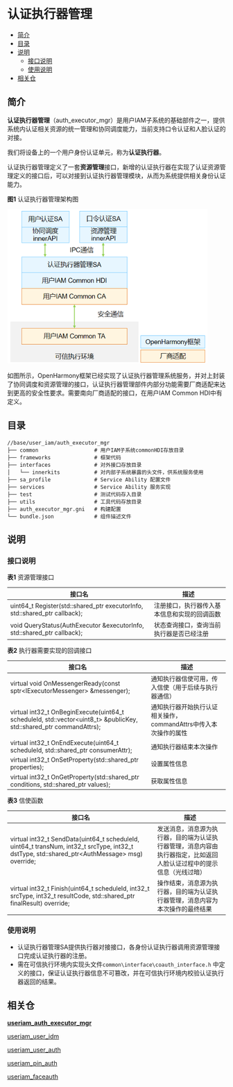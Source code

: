# 认证执行器管理

- [简介](#简介)
- [目录](#目录)
- [说明](#说明)
  - [接口说明](#接口说明)
  - [使用说明](#使用说明)
- [相关仓](#相关仓)


## 简介

**认证执行器管理**（auth_executor_mgr）是用户IAM子系统的基础部件之一，提供系统内认证相关资源的统一管理和协同调度能力，当前支持口令认证和人脸认证的对接。

我们将设备上的一个用户身份认证单元，称为**认证执行器**。

认证执行器管理定义了一套**资源管理**接口，新增的认证执行器在实现了认证资源管理定义的接口后，可以对接到认证执行器管理模块，从而为系统提供相关身份认证能力。

**图1** 认证执行器管理架构图

<img src="figures/认证执行器管理架构图.png" alt="认证执行器管理架构图" style="zoom:80%;" />



如图所示，OpenHarmony框架已经实现了认证执行器管理系统服务，并对上封装了协同调度和资源管理的接口，认证执行器管理部件内部分功能需要厂商适配来达到更高的安全性要求。需要南向厂商适配的接口，在用户IAM Common HDI中有定义。

## 目录

```undefined
//base/user_iam/auth_executor_mgr
├── common					# 用户IAM子系统commonHDI存放目录
├── frameworks				# 框架代码
├── interfaces				# 对外接口存放目录
│   └── innerkits			# 对内部子系统暴露的头文件，供系统服务使用
├── sa_profile				# Service Ability 配置文件
├── services				# Service Ability 服务实现
├── test					# 测试代码存入目录
├── utils					# 工具代码存放目录
├── auth_executor_mgr.gni	# 构建配置
└── bundle.json				# 组件描述文件
```


## 说明

### 接口说明

**表1** 资源管理接口

| 接口名  | 描述                             |
| ------ | -------------------------------- |
| uint64_t Register(std::shared_ptr<AuthExecutor> executorInfo, std::shared_ptr<ExecutorCallback> callback); | 注册接口，执行器传入基本信息和实现的回调函数 |
| void QueryStatus(AuthExecutor &executorInfo, std::shared_ptr<QueryCallback> callback); | 状态查询接口，查询当前执行器是否已经注册 |

**表2** 执行器需要实现的回调接口

| 接口名 | 描述                       |
| ------ | -------------------------------- |
| virtual void OnMessengerReady(const sptr&lt;IExecutorMessenger&gt; &amp;messenger); | 通知执行器信使可用，传入信使（用于后续与执行器通信） |
| virtual int32_t OnBeginExecute(uint64_t scheduleId, std::vector<uint8_t> &publicKey, std::shared_ptr<AuthAttributes> commandAttrs); | 通知执行器开始执行认证相关操作，commandAttrs中传入本次操作的属性 |
| virtual int32_t OnEndExecute(uint64_t scheduleId, std::shared_ptr<AuthAttributes> consumerAttr); | 通知执行器结束本次操作 |
| virtual int32_t OnSetProperty(std::shared_ptr<AuthAttributes> properties); | 设置属性信息 |
| virtual int32_t OnGetProperty(std::shared_ptr<AuthAttributes> conditions, std::shared_ptr<AuthAttributes> values); | 获取属性信息 |

**表3** 信使函数

| 接口名                                                       | 描述                                                         |
| ------------------------------------------------------------ | ------------------------------------------------------------ |
| virtual int32_t SendData(uint64_t scheduleId, uint64_t transNum, int32_t srcType, int32_t dstType, std::shared_ptr&lt;AuthMessage&gt; msg) override; | 发送消息，消息源为执行器，目的端为认证执行器管理，消息内容由执行器指定，比如返回人脸认证过程中的提示信息（光线过暗） |
| virtual int32_t Finish(uint64_t scheduleId, int32_t srcType, int32_t resultCode, std::shared_ptr<AuthAttributes> finalResult) override; | 操作结束，消息源为执行器，目的端为认证执行器管理，消息内容为本次操作的最终结果 |



### 使用说明

- 认证执行器管理SA提供执行器对接接口，各身份认证执行器调用资源管理接口完成认证执行器的注册。
- 需在可信执行环境内实现头文件```common\interface\coauth_interface.h``` 中定义的接口，保证认证执行器信息不可篡改，并在可信执行环境内校验认证执行器返回的结果。

## 相关仓

**[useriam_auth_executor_mgr](https://gitee.com/openharmony/useriam_auth_executor_mgr)**

[useriam_user_idm](https://gitee.com/openharmony/useriam_user_idm)

[useriam_user_auth](https://gitee.com/openharmony/useriam_user_auth)

[useriam_pin_auth](https://gitee.com/openharmony/useriam_pin_auth)

[useriam_faceauth](https://gitee.com/openharmony/useriam_faceauth)